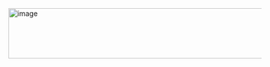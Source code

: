 <img width="656" height="101" alt="image" src="https://github.com/user-attachments/assets/98846aa4-4283-490e-bb2a-a5722cec8ccf" />


